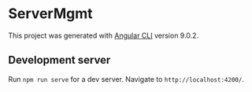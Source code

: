 # ServerMgmt

This project was generated with [Angular CLI](https://github.com/angular/angular-cli) version 9.0.2.

## Development server

Run `npm run serve` for a dev server. Navigate to `http://localhost:4200/`.
